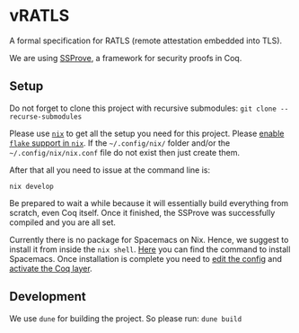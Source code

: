 # vRATLS
A formal specification for RATLS (remote attestation embedded into TLS).

We are using [SSProve](https://github.com/SSProve), a framework for security proofs in Coq.

## Setup

Do not forget to clone this project with recursive submodules:
```git clone --recurse-submodules```

Please use [`nix`](https://nixos.org/download.html) to get all the setup you need for this project.
Please [enable `flake` support in `nix`](https://nixos.wiki/wiki/Flakes). 
If the `~/.config/nix/` folder and/or the `~/.config/nix/nix.conf` file do not exist then just create them.

After that all you need to issue at the command line is:
```
nix develop
```
Be prepared to wait a while because it will essentially build everything from scratch, even Coq itself.
Once it finished, the SSProve was successfully compiled and you are all set.

Currently there is no package for Spacemacs on Nix. Hence, we suggest to install it from inside the `nix shell`.
[Here](https://www.spacemacs.org/#) you can find the command to install Spacemacs.
Once installation is complete you need to [edit the config](https://develop.spacemacs.org/doc/QUICK_START.html) and [activate the Coq layer](https://develop.spacemacs.org/layers/+lang/coq/README.html).

## Development

We use `dune` for building the project.
So please run:
```dune build```
